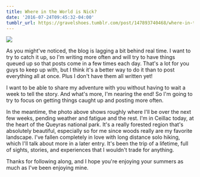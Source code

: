 ```yaml
---
title: Where in the World is Nick?
date: '2016-07-24T09:45:32-04:00'
tumblr_url: https://gravelshoes.tumblr.com/post/147893740468/where-in-the-world-is-nick
---
```


![](https://66.media.tumblr.com/f42113e4eb480174b4e834d7f5b277d2/tumblr_inline_oatemhjlSY1uncvcw_1280.jpg)

As you might've noticed, the blog is lagging a bit behind real time. I
want to try to catch it up, so I'm writing more often and will try to
have things queued up so that posts come in a few times each day. That's
a lot for you guys to keep up with, but I think it's a better way to do
it than to post everything all at once. Plus I don't have them all
written yet!

I want to be able to share my adventure with you without having to wait
a week to tell the story. And what's more, I'm nearing the end! So I'm
going to try to focus on getting things caught up and posting more
often.

In the meantime, the photo above shows roughly where I'll be over the
next few weeks, pending weather and fatigue and the rest. I'm in Ceillac
today, at the heart of the Queyras national park. It's a really forested
region that's absolutely beautiful, especially so for me since woods
really are my favorite landscape. I've fallen completely in love with
long distance solo hiking, which I'll talk about more in a later entry.
It's been the trip of a lifetime, full of sights, stories, and
experiences that I wouldn't trade for anything.

Thanks for following along, and I hope you're enjoying your summers as
much as I've been enjoying mine.

